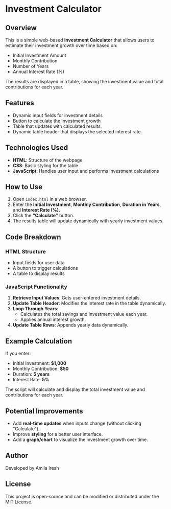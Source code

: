 # Investment Calculator

## Overview
This is a simple web-based **Investment Calculator** that allows users to estimate their investment growth over time based on:
- Initial Investment Amount
- Monthly Contribution
- Number of Years
- Annual Interest Rate (%)

The results are displayed in a table, showing the investment value and total contributions for each year.

## Features
- Dynamic input fields for investment details
- Button to calculate the investment growth
- Table that updates with calculated results
- Dynamic table header that displays the selected interest rate

## Technologies Used
- **HTML**: Structure of the webpage
- **CSS**: Basic styling for the table
- **JavaScript**: Handles user input and performs investment calculations

## How to Use
1. Open `index.html` in a web browser.
2. Enter the **Initial Investment**, **Monthly Contribution**, **Duration in Years**, and **Interest Rate (%).**
3. Click the **"Calculate"** button.
4. The results table will update dynamically with yearly investment values.

## Code Breakdown
### **HTML Structure**
- Input fields for user data
- A button to trigger calculations
- A table to display results

### **JavaScript Functionality**
1. **Retrieve Input Values**: Gets user-entered investment details.
2. **Update Table Header**: Modifies the interest rate in the table dynamically.
3. **Loop Through Years**:
   - Calculates the total savings and investment value each year.
   - Applies annual interest growth.
4. **Update Table Rows**: Appends yearly data dynamically.

## Example Calculation
If you enter:
- Initial Investment: **$1,000**
- Monthly Contribution: **$50**
- Duration: **5 years**
- Interest Rate: **5%**

The script will calculate and display the total investment value and contributions for each year.

## Potential Improvements
- Add **real-time updates** when inputs change (without clicking "Calculate").
- Improve **styling** for a better user interface.
- Add a **graph/chart** to visualize the investment growth over time.

## Author
Developed by Amila Iresh

## License
This project is open-source and can be modified or distributed under the MIT License.

